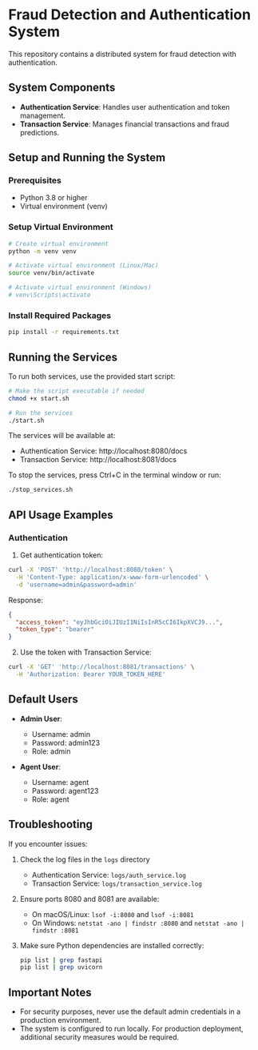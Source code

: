 # Fraud Detection and Authentication System

This repository contains a distributed system for fraud detection with authentication.

## System Components

- **Authentication Service**: Handles user authentication and token management.
- **Transaction Service**: Manages financial transactions and fraud predictions.

## Setup and Running the System

### Prerequisites

- Python 3.8 or higher
- Virtual environment (venv)

### Setup Virtual Environment

```bash
# Create virtual environment
python -m venv venv

# Activate virtual environment (Linux/Mac)
source venv/bin/activate

# Activate virtual environment (Windows)
# venv\Scripts\activate
```

### Install Required Packages

```bash
pip install -r requirements.txt
```

## Running the Services

To run both services, use the provided start script:

```bash
# Make the script executable if needed
chmod +x start.sh

# Run the services
./start.sh
```

The services will be available at:
- Authentication Service: http://localhost:8080/docs
- Transaction Service: http://localhost:8081/docs

To stop the services, press Ctrl+C in the terminal window or run:
```bash
./stop_services.sh
```

## API Usage Examples

### Authentication

1. Get authentication token:

```bash
curl -X 'POST' 'http://localhost:8080/token' \
  -H 'Content-Type: application/x-www-form-urlencoded' \
  -d 'username=admin&password=admin'
```

Response:
```json
{
  "access_token": "eyJhbGciOiJIUzI1NiIsInR5cCI6IkpXVCJ9...",
  "token_type": "bearer"
}
```

2. Use the token with Transaction Service:

```bash
curl -X 'GET' 'http://localhost:8081/transactions' \
  -H 'Authorization: Bearer YOUR_TOKEN_HERE'
```

## Default Users

- **Admin User**:
  - Username: admin
  - Password: admin123
  - Role: admin

- **Agent User**:
  - Username: agent
  - Password: agent123
  - Role: agent
  
## Troubleshooting

If you encounter issues:

1. Check the log files in the `logs` directory
   - Authentication Service: `logs/auth_service.log`
   - Transaction Service: `logs/transaction_service.log`
   
2. Ensure ports 8080 and 8081 are available:
   - On macOS/Linux: `lsof -i:8080` and `lsof -i:8081`
   - On Windows: `netstat -ano | findstr :8080` and `netstat -ano | findstr :8081`

3. Make sure Python dependencies are installed correctly:
   ```bash
   pip list | grep fastapi
   pip list | grep uvicorn
   ```

## Important Notes

- For security purposes, never use the default admin credentials in a production environment.
- The system is configured to run locally. For production deployment, additional security measures would be required. 